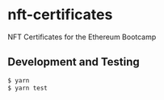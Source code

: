 # nft-certificates

NFT Certificates for the Ethereum Bootcamp

## Development and Testing

```sh
$ yarn
$ yarn test
```